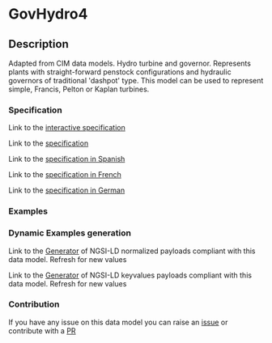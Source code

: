 # GovHydro4

## Description 

Adapted from CIM data models. Hydro turbine and governor. Represents plants with straight-forward penstock configurations and hydraulic governors of traditional 'dashpot' type.  This model can be used to represent simple, Francis, Pelton or Kaplan turbines.
### Specification

Link to the [interactive specification](https://swagger.lab.fiware.org/?url=https://smart-data-models.github.io/dataModel.EnergyCIM/GovHydro4/swagger.yaml)

Link to the [specification](https://smart-data-models.github.io/dataModel.EnergyCIM/GovHydro4/doc/spec.md)

Link to the [specification in Spanish](https://smart-data-models.github.io/dataModel.EnergyCIM/GovHydro4/doc/spec_ES.md)

Link to the [specification in French](https://smart-data-models.github.io/dataModel.EnergyCIM/GovHydro4/doc/spec_FR.md)

Link to the [specification in German](https://smart-data-models.github.io/dataModel.EnergyCIM/GovHydro4/doc/spec_DE.md)
### Examples
### Dynamic Examples generation

Link to the [Generator](https://smartdatamodels.org/extra/ngsi-ld_generator_v0.92.php?schemaUrl=https://raw.githubusercontent.com/smart-data-models/dataModel.EnergyCIM/master/GovHydro4/schema.json&email=info@smartdatamodels.org) of NGSI-LD normalized payloads compliant with this data model. Refresh for new values

Link to the [Generator](https://smartdatamodels.org/extra/ngsi-ld_generator_keyvalues_v0.92.php?schemaUrl=https://raw.githubusercontent.com/smart-data-models/dataModel.EnergyCIM/master/GovHydro4/schema.json&email=info@smartdatamodels.org) of NGSI-LD keyvalues payloads compliant with this data model. Refresh for new values
### Contribution

 If you have any issue on this data model you can raise an [issue](https://github.com/smart-data-models/dataModel.EnergyCIM/issues)  or contribute with a [PR](https://github.com/smart-data-models/dataModel.EnergyCIM/pulls)